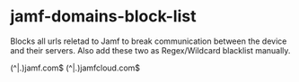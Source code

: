 # jamf-domains-block-list
Blocks all urls reletad to Jamf to break communication between the device and their servers.
Also add these two as Regex/Wildcard blacklist manually.

(^|\.)jamf\.com$
(^|\.)jamfcloud\.com$
